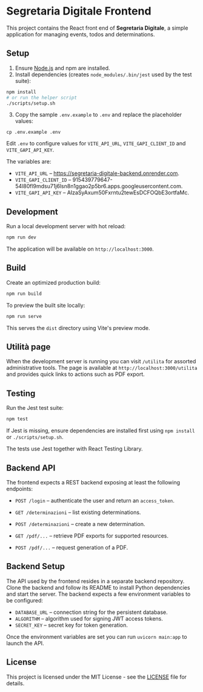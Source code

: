 # Segretaria Digitale Frontend

This project contains the React front end of **Segretaria Digitale**, a simple application for managing events, todos and determinations.

## Setup

1. Ensure [Node.js](https://nodejs.org/) and npm are installed.
2. Install dependencies (creates `node_modules/.bin/jest` used by the test suite):

```bash
npm install
# or run the helper script
./scripts/setup.sh
```

3. Copy the sample `.env.example` to `.env` and replace the placeholder values:

```
cp .env.example .env
```

Edit `.env` to configure values for `VITE_API_URL`, `VITE_GAPI_CLIENT_ID` and
`VITE_GAPI_API_KEY`.

The variables are:

- `VITE_API_URL` – https://segretaria-digitale-backend.onrender.com.
- `VITE_GAPI_CLIENT_ID` – 915439779647-54l80fl9mdsu71j6lsn8n1ggao2p5br6.apps.googleusercontent.com.
- `VITE_GAPI_API_KEY` – AIzaSyAxum50Fxrntu2tewEsDCFOQbE3ortfaMc.


## Development

Run a local development server with hot reload:

```bash
npm run dev
```

The application will be available on `http://localhost:3000`.

## Build

Create an optimized production build:

```bash
npm run build
```

To preview the built site locally:

```bash
npm run serve
```

This serves the `dist` directory using Vite's preview mode.

## Utilità page

When the development server is running you can visit `/utilita` for assorted
administrative tools. The page is available at
`http://localhost:3000/utilita` and provides quick links to actions such as PDF
export.

## Testing

Run the Jest test suite:

```bash
npm test
```

If Jest is missing, ensure dependencies are installed first using `npm install`
or `./scripts/setup.sh`.

The tests use Jest together with React Testing Library.


## Backend API

The frontend expects a REST backend exposing at least the following endpoints:

- `POST /login` – authenticate the user and return an `access_token`.
- `GET /determinazioni` – list existing determinations.
- `POST /determinazioni` – create a new determination.

- `GET /pdf/...` – retrieve PDF exports for supported resources.
- `POST /pdf/...` – request generation of a PDF.


## Backend Setup

The API used by the frontend resides in a separate backend repository. Clone
the backend and follow its README to install Python dependencies and start the
server. The backend expects a few environment variables to be configured:

- `DATABASE_URL` – connection string for the persistent database.
- `ALGORITHM` – algorithm used for signing JWT access tokens.
- `SECRET_KEY` – secret key for token generation.

Once the environment variables are set you can run `uvicorn main:app` to launch
the API.


## License

This project is licensed under the MIT License - see the [LICENSE](LICENSE) file for details.
